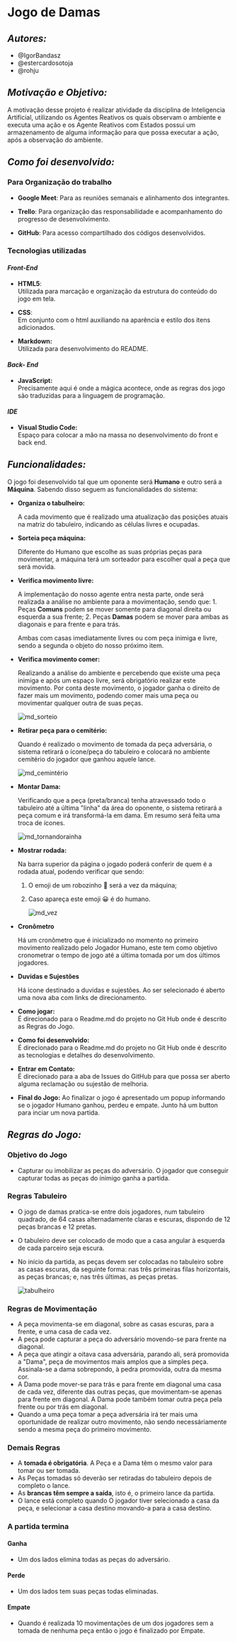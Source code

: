 # Jogo de Damas

## ***Autores:***

* @IgorBandasz
* @estercardosotoja
* @rohju

## ***Motivação e Objetivo:***

A motivação desse projeto é realizar atividade da disciplina de Inteligencia Artificial, utilizando os Agentes Reativos os quais observam o ambiente e executa uma ação e os Agente Reativos com Estados possui um armazenamento de alguma informação para que possa executar a ação, após a observação do ambiente.

## ***Como foi desenvolvido:***

### Para Organização do trabalho

* **Google Meet**:
    Para as reuniões semanais e alinhamento dos integrantes.
  
* **Trello**:
  Para organização das responsabilidade e acompanhamento do progresso de desenvolvimento.
  
* **GitHub**:
  Para acesso compartilhado dos códigos desenvolvidos.

### Tecnologias utilizadas

#### *Front-End*

* **HTML5**:  
  Utilizada para marcação e organização da estrutura do conteúdo do jogo em tela.
  
* **CSS**:  
  Em conjunto com o html auxiliando na aparência e estilo dos itens adicionados.
  
* **Markdown:**  
  Utilizada para desenvolvimento do README.
  
#### *Back- End*

* **JavaScript:**  
  Precisamente aqui é onde a mágica acontece, onde as regras dos jogo são traduzidas para a linguagem de programação.
  
#### *IDE*

* **Visual Studio Code:**  
  Espaço para colocar a mão na massa no desenvolvimento do front e back end.

## ***Funcionalidades:***

O jogo foi desenvolvido tal que um oponente será **Humano** e outro será a **Máquina**. Sabendo disso seguem as funcionalidades do sistema:

* **Organiza o tabulheiro:**

    A cada movimento que é realizado uma atualização das posições atuais na matriz do tabuleiro, indicando as células livres e ocupadas.

* **Sorteia peça máquina:**

    Diferente do Humano que escolhe as suas próprias peças para movimentar, a máquina terá um sorteador para escolher qual a peça que será movida.

* **Verifica movimento livre:**

    A implementação do nosso agente entra nesta parte, onde será realizada a análise no ambiente para a movimentação, sendo que:
      1. Peças **Comuns** podem se mover somente para diagonal direita ou esquerda a sua frente;
      2. Peças **Damas** podem se mover para ambas as diagonais e para frente e para trás.

    Ambas com casas imediatamente livres ou com peça inimiga e livre, sendo a segunda o objeto do nosso próximo item.

* **Verifica movimento comer:**

    Realizando a análise do ambiente e percebendo que existe uma peça inimiga e após um espaço livre, será obrigatório realizar este movimento. Por conta deste movimento, o jogador ganha o direito de fazer mais um movimento, podendo comer mais uma peça ou movimentar qualquer outra de suas peças.

    ![md_sorteio](https://user-images.githubusercontent.com/87045785/137643246-4e89ab9d-b722-4586-a51e-b555650510a5.gif)

* **Retirar peça para o cemitério:**

    Quando é realizado o movimento de tomada da peça adversária, o sistema retirará o ícone/peça do tabuleiro e colocará no ambiente cemitério do jogador que ganhou aquele lance.

    ![md_cemintério](https://user-images.githubusercontent.com/87045785/137643107-589d54e1-0cb3-4274-b6a3-015ec58db6bd.gif)

* **Montar Dama:**

    Verificando que a peça (preta/branca) tenha atravessado todo o tabuleiro até a última "linha" da área do oponente, o sistema retirará a peça comum e irá transformá-la em dama. Em resumo será feita uma troca de ícones.

    ![md_tornandorainha](https://user-images.githubusercontent.com/87045785/137643045-e38627ff-d72e-4d75-a9dc-514ba0ba6c4a.gif)

* **Mostrar rodada:**

    Na barra superior da página o jogado poderá conferir de quem é a rodada atual, podendo verificar que sendo:
   1. O emoji de um robozinho :robot: será a vez da máquina;
   2. Caso apareça este emoji :grinning: é do humano.

        ![md_vez](https://user-images.githubusercontent.com/87045785/137614609-6069a82b-5b85-41e8-bd4d-986f555cdf27.gif)

* **Cronômetro**

    Há um cronômetro que é inicializado no momento no primeiro movimento realizado pelo Jogador Humano, este tem como objetivo cronometrar o tempo de jogo até a última tomada por um dos últimos jogadores.

* **Duvidas e Sujestões**

    Há icone destinado a duvidas e sujestões. Ao ser selecionado é aberto uma nova aba com links de direcionamento.

* **Como jogar:**  
    É direcionado para o Readme.md do projeto no Git Hub onde é descrito as Regras do Jogo.

* **Como foi desenvolvido:**  
    É direcionado para o Readme.md do projeto no Git Hub onde é descrito as tecnologias e detalhes do desenvolvimento.

* **Entrar em Contato:**  
    É direcionado para a aba de Issues do GitHub para que possa ser aberto alguma reclamação ou sujestão de melhoria.

* **Final do Jogo:**
    Ao finalizar o jogo é apresentado um popup informando se o jogador Humano ganhou, perdeu e empate. Junto há um button para inciar um nova partida.

## ***Regras do Jogo:***

### Objetivo do Jogo

* Capturar ou imobilizar as peças do adversário. O jogador que conseguir capturar todas as peças do inimigo ganha a partida.

### Regras Tabuleiro

* O jogo de damas pratica-se entre dois jogadores, num tabuleiro quadrado, de 64 casas alternadamente claras e escuras, dispondo de 12 peças brancas e 12 pretas.
  
* O tabuleiro deve ser colocado de modo que a casa angular à esquerda de cada parceiro seja escura.

* No início da partida, as peças devem ser colocadas no tabuleiro sobre as casas escuras, da seguinte forma: nas três primeiras filas horizontais, as peças brancas; e, nas três últimas, as peças pretas.

    ![tabulheiro](imagens/md_tabbuleiro.png)

### Regras de Movimentação

* A peça movimenta-se em diagonal, sobre as casas escuras, para a frente, e uma casa de cada vez.
* A peça pode capturar a peça do adversário movendo-se para frente na diagonal.
* A peça que atingir a oitava casa adversária, parando ali, será promovida a "Dama", peça de movimentos mais amplos que a simples peça. Assinala-se a dama sobrepondo, à pedra promovida, outra da mesma cor.
* A Dama pode mover-se para trás e para frente em diagonal uma casa de cada vez, diferente das outras peças, que movimentam-se apenas para frente em diagonal. A Dama pode também tomar outra peça pela frente ou por trás em diagonal.
* Quando a uma peça tomar a peça adversária irá ter mais uma oportunidade de realizar outro movimento, não sendo necessáriamente sendo a mesma peça do primeiro movimento.

### Demais Regras

* A **tomada é obrigatória**. A Peça e a Dama têm o mesmo valor para tomar ou ser tomada.
* As Peças tomadas só deverão ser retiradas do tabuleiro depois de completo o lance.
* As **brancas têm sempre a saída**, isto é, o primeiro lance da partida.
* O lance está completo quando O jogador tiver selecionado a casa da peça, e selecionar a casa destino movando-a para a casa destino.

### A partida termina

#### Ganha

* Um dos lados elimina todas as peças do adversário.

#### Perde

* Um dos lados tem suas peças todas eliminadas.

#### Empate

* Quando é realizada 10 movimentações de um dos jogadores sem a tomada de nenhuma peça então o jogo é finalizado por Empate.
  